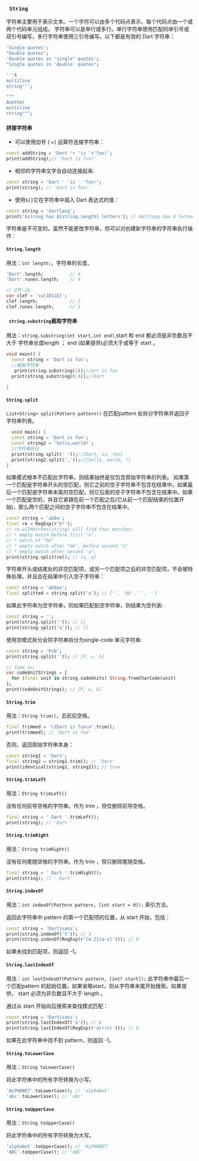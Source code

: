 ### ` String`
字符串主要用于表示文本。一个字符可以由多个代码点表示，每个代码点由一个或两个代码单元组成。
字符串可以是单行或多行。单行字符串使用匹配的单引号或双引号编写，多行字符串使用三引号编写。以下都是有效的 Dart 字符串：
``` dart
'Single quotes';
"Double quotes";
'Double quotes in "single" quotes';
"Single quotes in 'double' quotes";

'''A
multiline
string''';

"""
Another
multiline
string""";
```

#### 拼接字符串
- 可以使用加号 ( +) 运算符连接字符串：
``` dart
const addString = 'Dart '+ 'is '+'fun!';
print(addString);// 'Dart is fun!'
```
- 相邻的字符串文字会自动连接起来:
``` dart
const string = 'Dart ' 'is ' 'fun!';
print(string); // 'Dart is fun!'
```
- 使用`${}`它在字符串中插入 Dart 表达式的值：
``` dart
const string = 'dartlang';
print('$string has ${string.length} letters'); // dartlang has 8 letters
```

字符串是不可变的。虽然不能更改字符串，但可以对创建新字符串的字符串执行操作：
#### `String.length`
用法：`int length;`，字符串的长度。
``` dart
'Dart'.length;          // 4
'Dart'.runes.length;    // 4

// UTF-16 
var clef = '\u{1D11E}';
clef.length;            // 2
clef.runes.length;      // 1
```
#### ` string.substring`截取字符串
用法：`string.substring(int start,int end)`,start 和 end 都必须是非负数且不大于 字符串长度length ； end (如果提供)必须大于或等于 start 。
``` dart
void main() {
  const string = 'Dart is fun';
  //截取字符串
   print(string.substring(1));//art is fun
  print(string.substring(0,4));//Dart
  
}
```
#### `String.split `
`List<String> split(Pattern pattern))`
在匹配pattern 处拆分字符串并返回子字符串列表。
``` dart
  void main() {
  const string = 'Dart is fun';
  const string2 = 'hello,world!';
  //字符串拆分
  print(string.split(' '));//[Dart, is, fun]
  print(string2.split(','));//[hello, world, !]
}
```
如果模式根本不匹配此字符串，则结果始终是仅包含原始字符串的列表。
如果第一个匹配是字符串开头的空匹配，则它之前的空子字符串不包含在结果中。如果最后一个匹配是字符串末尾的空匹配，则它后面的空子字符串不包含在结果中。如果一个匹配是空的，并且它紧跟在前一个匹配之后(它从前一个匹配结束的位置开始)，那么两个匹配之间的空子字符串不包含在结果中。
``` dart
const string = 'abba';
final re = RegExp(r'b*');
// re.allMatches(string) will find four matches:
// * empty match before first "a".
// * match of "bb"
// * empty match after "bb", before second "a"
// * empty match after second "a".
print(string.split(re)); // [a, a]
```
字符串开头或结尾处的非空匹配项，或另一个匹配项之后的非空匹配项，不会被特殊处理，并且会在结果中引入空子字符串：
``` dart
const string = 'abbaa';
final splitted = string.split('a'); // ['', 'bb', '', '']
```
如果此字符串为空字符串，则如果匹配到空字符串，则结果为空列表:
``` dart
const string = '';
print(string.split('')); // []
print(string.split('a')); // []
```
使用空模式拆分会将字符串拆分为single-code 单元字符串:
``` dart
const string = 'Pub';
print(string.split('')); // [P, u, b]

// Same as:
var codeUnitStrings = [
  for (final unit in string.codeUnits) String.fromCharCode(unit)
];
print(codeUnitStrings); // [P, u, b]
```
#### `String.trim `
用法：`String trim()`，去前后空格。
``` dart
final trimmed = '\tDart is fun\n'.trim();
print(trimmed); // 'Dart is fun'
```
否则，返回原始字符串本身：
``` dart
const string1 = 'Dart';
final string2 = string1.trim(); // 'Dart'
print(identical(string1, string2)); // true
```

#### `String.trimLeft`
用法：`String trimLeft()`

没有任何前导空格的字符串。作为 trim ，但仅删除前导空格。
``` dart
final string = ' Dart '.trimLeft();
print(string); // 'Dart '
```
#### `String.trimRight`
用法：`String trimRight()`

没有任何尾随空格的字符串。作为 trim ，但只删除尾随空格。
``` dart
final string = ' Dart '.trimRight();
print(string); // ' Dart'
```

#### `String.indexOf `
用法：`int indexOf(Pattern pattern, [int start = 0]);` 索引方法。

返回此字符串中 pattern 的第一个匹配项的位置，从 start 开始，包括：
``` dart
const string = 'Dartisans';
print(string.indexOf('t')); // 3
print(string.indexOf(RegExp(r'[A-Z][a-z]'))); // 0
```
如果未找到匹配项，则返回 -1。
#### `String.lastIndexOf`
用法：`int lastIndexOf(Pattern pattern, [int? start]);`
此字符串中最后一个匹配pattern 的起始位置。如果省略start，则从字符串末尾开始搜索。如果提供， start 必须为非负数且不大于 length 。

通过从 start 开始向后搜索来查找模式匹配：
``` dart
const string = 'Dartisans';
print(string.lastIndexOf('a')); // 6
print(string.lastIndexOf(RegExp(r'a(r|n)'))); // 6
```
如果在此字符串中找不到 pattern，则返回 -1。

#### `String.toLowerCase`
用法：`String toLowerCase()`

将此字符串中的所有字符转换为小写。
``` dart
'ALPHABET'.toLowerCase(); // 'alphabet'
'abc'.toLowerCase(); // 'abc'
```
#### `String.toUpperCase`
用法：`String toUpperCase()`

将此字符串中的所有字符转换为大写。
``` dart
'alphabet'.toUpperCase(); // 'ALPHABET'
'ABC'.toUpperCase(); // 'ABC'
```


